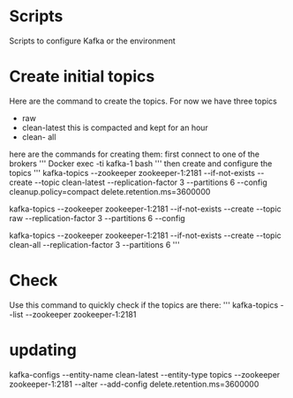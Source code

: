 # Scripts

Scripts to configure Kafka or the environment
# Create initial topics
Here are the command to create the topics. For now we have three topics
* raw
* clean-latest
  this is compacted and kept for an hour
* clean- all

here are the commands for creating them:
first connect to one of the brokers
'''
Docker exec -ti kafka-1 bash
'''
then create and configure the topics
'''
kafka-topics --zookeeper zookeeper-1:2181 --if-not-exists --create --topic clean-latest --replication-factor 3 --partitions 6 --config cleanup.policy=compact delete.retention.ms=3600000

kafka-topics --zookeeper zookeeper-1:2181 --if-not-exists --create --topic raw --replication-factor 3 --partitions 6 --config 

kafka-topics --zookeeper zookeeper-1:2181 --if-not-exists --create --topic clean-all --replication-factor 3 --partitions 6
'''

# Check
Use this command to quickly check if the topics are there:
'''
kafka-topics --list --zookeeper zookeeper-1:2181

# updating


kafka-configs --entity-name clean-latest --entity-type topics --zookeeper zookeeper-1:2181 --alter --add-config delete.retention.ms=3600000



